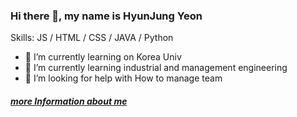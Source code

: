 ### Hi there 👋, my name is HyunJung Yeon

Skills: JS / HTML / CSS / JAVA / Python

- 🔭 I’m currently learning on Korea Univ
- 🌱 I’m currently learning industrial and management engineering
- 🤔 I’m looking for help with How to manage team 

##### [more Information about me](https://link.inpock.co.kr/yeonhj0507)
